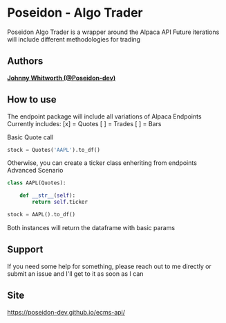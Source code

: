 # Poseidon - Algo Trader

Poseidon Algo Trader is a wrapper around the Alpaca API
Future iterations will include different methodologies for trading

## Authors

**[Johnny Whitworth (@Poseidon-dev)](https://github.com/poseidon-dev)** 

## How to use 
The endpoint package will include all variations of Alpaca Endpoints
Currently includes:
[x] = Quotes
[ ] = Trades
[ ] = Bars

Basic Quote call
```python
stock = Quotes('AAPL').to_df()
```

Otherwise, you can create a ticker class enheriting from endpoints
Advanced Scenario
```python
class AAPL(Quotes):

    def __str__(self):
        return self.ticker

stock = AAPL().to_df()
```

Both instances will return the dataframe with basic params


## Support

If you need some help for something, please reach out to me directly or submit an issue and I'll get to it as soon as I can

## Site

https://poseidon-dev.github.io/ecms-api/
